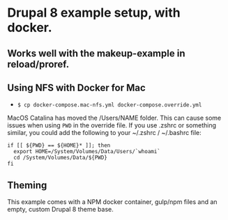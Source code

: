 # Drupal 8 example setup, with docker.

## Works well with the makeup-example in reload/proref.

## Using NFS with Docker for Mac
- `$ cp docker-compose.mac-nfs.yml docker-compose.override.yml`

MacOS Catalina has moved the /Users/NAME folder. This can cause some issues when using `PWD` in the override file.
If you use .zshrc or something similar, you could add the following to your ~/.zshrc / ~/.bashrc file:

```
if [[ ${PWD} == ${HOME}* ]]; then
  export HOME=/System/Volumes/Data/Users/`whoami`
  cd /System/Volumes/Data/${PWD}
fi
```
  
## Theming
This example comes with a NPM docker container, gulp/npm files and an empty,
custom Drupal 8 theme base.
